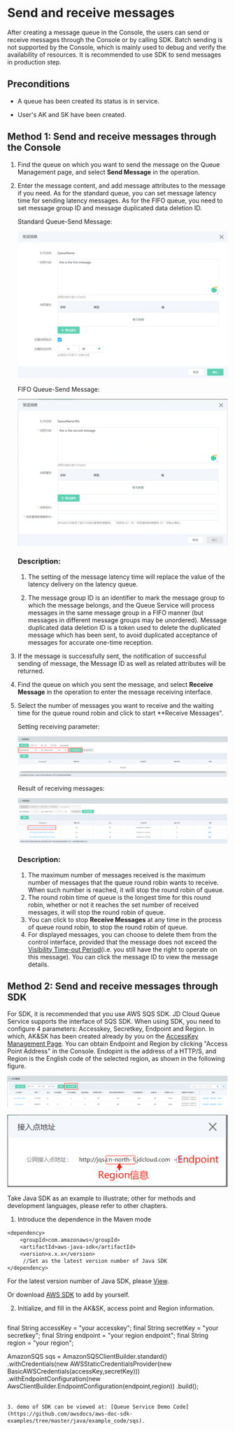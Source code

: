 # Send and receive messages

After creating a message queue in the Console, the users can send or receive messages through the Console or by calling SDK.
Batch sending is not supported by the Console, which is mainly used to debug and verify the availability of resources. It is recommended to use SDK to send messages in production step.



## Preconditions

- A queue has been created its status is in service.

- User's AK and SK have been created.

  

## Method 1: Send and receive messages through the Console

1. Find the queue on which you want to send the message on the Queue Management page, and select **Send Message** in the operation.

2. Enter the message content, and add message attributes to the message if you need. As for the standard queue, you can set message latency time for sending latency messages. As for the FIFO queue, you need to set message group ID and message duplicated data deletion ID.

   Standard Queue-Send Message:

   ![标准发送消息](../../../../image/Internet-Middleware/Queue-Service/入门指南-03.png)

   FIFO Queue-Send Message:

   ![FIFO发送消息](../../../../image/Internet-Middleware/Queue-Service/入门指南-04.png)

   ### Description:

   1. The setting of the message latency time will replace the value of the latency delivery on the latency queue.

   2. The message group ID is an identifier to mark the message group to which the message belongs, and the Queue Service will process messages in the same message group in a FIFO manner (but messages in different message groups may be unordered).    Message duplicated data deletion ID is a token used to delete the duplicated message which has been sent, to avoid duplicated acceptance of messages for accurate one-time reception.

      

3. If the message is successfully sent, the notification of successful sending of message, the Message ID as well as related attributes will be returned.

4. Find the queue on which you sent the message, and select **Receive Message** in the operation to enter the message receiving interface.

5. Select the number of messages you want to receive and the waiting time for the queue round robin and click to start **Receive Messages".

   Setting receiving parameter:

   ![接收参数](../../../../image/Internet-Middleware/Queue-Service/入门指南-05.png)

   Result of receiving messages:

   ![接收结果](../../../../image/Internet-Middleware/Queue-Service/入门指南-06.png)

   ### Description:

   1. The maximum number of messages received is the maximum number of messages that the queue round robin wants to receive. When such number is reached, it will stop the round robin of queue.
   2. The round robin time of queue is the longest time for this round robin, whether or not it reaches the set number of received messages, it will stop the round robin of queue.
   3. You can click to stop **Receive Messages** at any time in the process of queue round robin, to stop the round robin of queue.
   4. For displayed messages, you can choose to delete them from the control interface, provided that the message does not exceed the [Visibility Time-out Period](../Introduction/Core-Concepts.md)(i.e. you still have the right to operate on this message). You can click the message ID to view the message details.

   



## Method 2: Send and receive messages through SDK

For SDK, it is recommended that you use AWS SQS SDK. JD Cloud Queue Service supports the interface of SQS SDK. When using SDK, you need to configure 4 parameters: Accesskey, Secretkey, Endpoint and Region. In which, AK&SK has been created already by you on the [AccessKey Management Page](https://uc.jdcloud.com/account/accesskey). You can obtain Endpoint and Region by clicking "Access Point Address" in the Console. Endopint is the address of a HTTP/S, and Region is the English code of the selected region, as shown in the following figure.

![接入点地址](../../../../image/Internet-Middleware/Queue-Service/入门指南-07.png)

![地址信息](../../../../image/Internet-Middleware/Queue-Service/入门指南-08.png)





Take Java SDK as an example to illustrate; other for methods and development languages, please refer to other chapters.

1. Introduce the dependence in the Maven mode

```
<dependency>  
    <groupId>com.amazonaws</groupId>  
    <artifactId>aws-java-sdk</artifactId>  
    <version>x.x.x</version>      
     //Set as the latest version number of Java SDK 
</dependency>
```

For the latest version number of Java SDK, please [View](https://mvnrepository.com/artifact/com.amazonaws/aws-java-sdk).

Or download [AWS SDK](https://aws.amazon.com/en/sdk-for-java/) to add by yourself.

2. Initialize, and fill in the AK&SK, access point and Region information.

   ```Java
   
  final String accessKey = "your accesskey";
  final String secretKey = "your secretkey";
  final String endpoint = "your region endpoint";
  final String region = "your region";
   
  AmazonSQS sqs = AmazonSQSClientBuilder.standard()
                  .withCredentials(new AWSStaticCredentialsProvider(new BasicAWSCredentials(accessKey,secretKey)))
                  .withEndpointConfiguration(new AwsClientBuilder.EndpointConfiguration(endpoint,region))
                  .build();
                  
   ```

3. demo of SDK can be viewed at: [Queue Service Demo Code](https://github.com/awsdocs/aws-doc-sdk-examples/tree/master/java/example_code/sqs).
